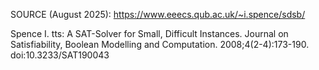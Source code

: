 SOURCE (August 2025): https://www.eeecs.qub.ac.uk/~i.spence/sdsb/

Spence I. tts: A SAT-Solver for Small, Difficult Instances. Journal on Satisfiability, Boolean Modelling and Computation. 2008;4(2-4):173-190. doi:10.3233/SAT190043
